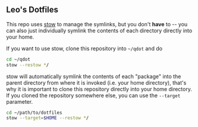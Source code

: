 ## Leo's Dotfiles

This repo uses [stow][] to manage the symlinks, but you don't **have** to --
you can also just individually symlink the contents of each directory directly
into your home.

If you want to use stow, clone this repository into `~/qdot` and do

```sh
cd ~/qdot
stow --restow */
```

stow will automatically symlink the contents of each "package" into the parent
directory from where it is invoked (i.e. your home directory), that's why it
is important to clone this repository directly into your home directory. If
you cloned the repository somewhere else, you can use the `--target`
parameter.

```sh
cd ~/path/to/dotfiles
stow --target=$HOME --restow */
```

[stow]: https://www.gnu.org/software/stow/

